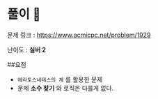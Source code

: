 # 풀이 :notebook:

   문제 링크 : https://www.acmicpc.net/problem/1929
   
   난이도 : __실버 2__
   
##요점
- `에라토스네테스의 체` 를 활용한 문제
- 문제 __소수 찾기__ 와 로직은 다를게 없다.